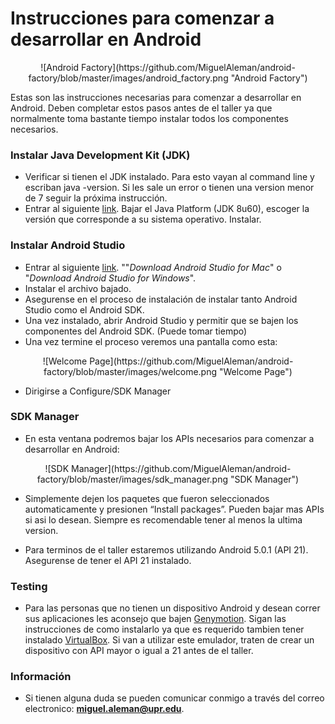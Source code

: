 # Instrucciones para comenzar a desarrollar en Android

<center>![Android Factory](https://github.com/MiguelAleman/android-factory/blob/master/images/android_factory.png "Android Factory")</center>

Estas son las instrucciones necesarias para comenzar a desarrollar en Android. Deben completar estos pasos antes de el taller ya que normalmente toma bastante tiempo instalar todos los componentes necesarios.

### Instalar Java Development Kit (JDK)

* Verificar si tienen el JDK instalado. Para esto vayan al command line  y escriban java -version. Si les sale un error o tienen una version menor de 7 seguir la próxima instrucción.
* Entrar al siguiente [link](http://www.oracle.com/technetwork/java/javase/downloads/index.html). Bajar el Java Platform (JDK 8u60), escoger la versión que corresponde a su sistema operativo. Instalar.

### Instalar Android Studio

* Entrar al siguiente [link](http://developer.android.com/sdk/index.html). ""*Download Android Studio for Mac*" o "*Download Android Studio for Windows*".
* Instalar el archivo bajado.
* Asegurense en el proceso de instalación de instalar tanto Android Studio como el Android SDK.
* Una vez instalado, abrir Android Studio y permitir que se bajen los componentes del Android SDK. (Puede tomar tiempo)
* Una vez termine el proceso veremos una pantalla como esta:

<center>![Welcome Page](https://github.com/MiguelAleman/android-factory/blob/master/images/welcome.png "Welcome Page")</center>


* Dirigirse a Configure/SDK Manager

### SDK Manager

* En esta ventana podremos bajar los APIs necesarios para comenzar a desarrollar en Android:

<center>![SDK Manager](https://github.com/MiguelAleman/android-factory/blob/master/images/sdk_manager.png "SDK Manager")</center>

* Simplemente dejen los paquetes que fueron seleccionados automaticamente y presionen “Install packages”. Pueden bajar mas APIs si asi lo desean. Siempre es recomendable tener al menos la ultima version.

* Para terminos de el taller estaremos utilizando Android 5.0.1 (API 21). Asegurense de tener el API 21 instalado.

### Testing
* Para las personas que no tienen un dispositivo Android y desean correr sus aplicaciones les aconsejo que bajen [Genymotion](https://www.genymotion.com/#!/). Sigan las instrucciones de como instalarlo ya que es requerido tambien tener instalado [VirtualBox](https://www.virtualbox.org). Si van a utilizar este emulador, traten de crear un dispositivo con API mayor o igual a 21 antes de el taller.

### Información
* Si tienen alguna duda se pueden comunicar conmigo a través del correo electronico: **miguel.aleman@upr.edu**.
